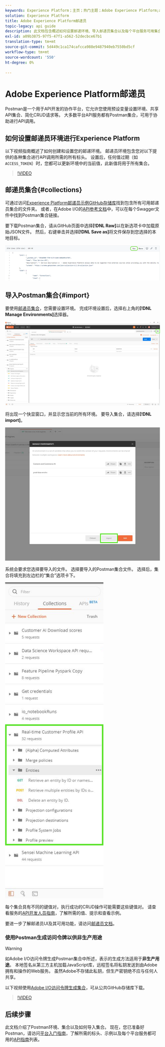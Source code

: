 ```yaml
---
keywords: Experience Platform；主页；热门主题；Adobe Experience Platform;api指南；平台api指南；平台简介；开发人员指南
solution: Experience Platform
title: Adobe Experience Platform邮递员
topic-legacy: api guide
description: 此文档包含概述如何设置邮递环境、导入邮递员集合以及每个平台服务可用集合列表的步骤。
exl-id: a09b3875-97f5-47f1-a562-52decbce67b1
translation-type: tm+mt
source-git-commit: 5d449c1ca174cafcca988e9487940eb7550bd5cf
workflow-type: tm+mt
source-wordcount: '550'
ht-degree: 0%

---
```


# Adobe Experience Platform邮递员

Postman是一个用于API开发的协作平台，它允许您使用预设变量设置环境、共享API集合、简化CRUD请求等。 大多数平台API服务都有Postman集合，可用于协助进行API调用。

## 如何设置邮递员环境进行Experience Platform

以下视频指南概述了如何创建和设置您的邮递环境。 邮递员环境包含您对以下提供的各种集合进行API调用所需的所有标头。 设置后，任何值过期（如`ACCESS_TOKEN`）时，您都可以更新环境中的当前值，此新值将用于所有集合。

>[!VIDEO](https://video.tv.adobe.com/v/28832)

## 邮递员集合{#collections}

可通过访问[Experience Platform邮递员示例GitHub存储库](https://github.com/adobe/experience-platform-postman-samples/tree/master/apis/experience-platform)找到包含所有可用邮递员集合的文件夹。 或者，在Adobe I/O的[API参考文档](http://www.adobe.com/go/platform-api-reference-en)中，可以在每个Swagger文件中找到Postman集合链接。

要下载Postman集合，请从GitHub页面中选择&#x200B;**[!DNL Raw]**&#x200B;以在新选项卡中加载原始JSON文件。 然后，右键单击并选择&#x200B;**[!DNL Save as]**&#x200B;将文件保存到您选择的本地目标。

![原始JSON](./images/api-guide/raw-collection.PNG)

## 导入Postman集合{#import}

要使用[邮递员集合](#collections)，您需要设置环境。 完成环境设置后，选择右上角的&#x200B;**[!DNL Manage Environments]**&#x200B;选择器。

![管理环境选择器](./images/api-guide/environment-selector.png)

将出现一个快显窗口，并显示您当前的所有环境。 要导入集合，请选择&#x200B;**[!DNL import]**。

![导入按钮](./images/api-guide/import-collection.png)

系统会要求您选择要导入的文件。 选择要导入的Postman集合文件。 选择后，集合将填充到左边栏的“集合”选项卡下。

![已填充集合](./images/api-guide/imported-collection.png)

每个集合具有不同的键值对，执行成功的CRUD操作可能需要这些键值对。 请查看服务的[API开发人员指南](api-guide.md#api-guides)，了解所需的值、提示和查看示例。

要进一步了解邮递员UI及其可用功能，请访问[邮递员文档](https://learning.postman.com/docs/getting-started/navigating-postman/)。

### 使用Postman生成访问令牌以供非生产用途

>[!WARNING]
>
>如Adobe I/O访问令牌生成Postman集合中所述，表示的生成方法适用于&#x200B;**非生产用途**。 本地签名从第三方主机加载JavaScript库，远程签名将私钥发送到由Adobe拥有和操作的Web服务。 虽然Adobe不存储此私钥，但生产密钥绝不应与任何人共享。

以下视频使用[Adobe I/O访问令牌生成集合](https://github.com/adobe/experience-platform-postman-samples/blob/master/apis/ims/Adobe%20IO%20Access%20Token%20Generation.postman_collection.json)，可从公共GitHub存储库下载。

>[!VIDEO](https://video.tv.adobe.com/v/29698/?quality=12&learn=on)

## 后续步骤

此文档介绍了Postman环境、集合以及如何导入集合。 现在，您已准备好Postman，请访问[平台入门指南](api-guide.md)，了解所需的标头、示例以及每个平台服务都可用的[API指南](api-guide.md#api-guides)列表。
